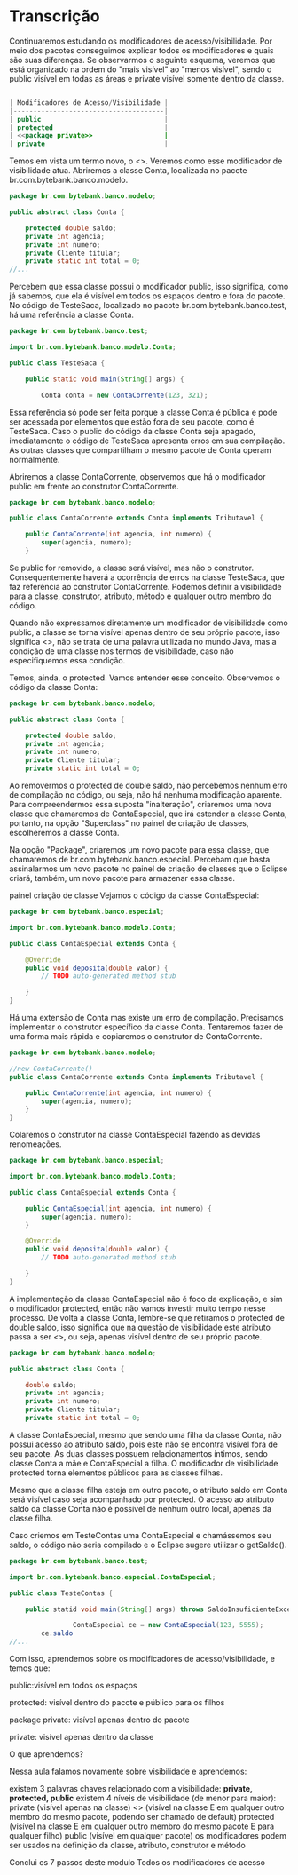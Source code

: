 # Transcrição

Continuaremos estudando os modificadores de acesso/visibilidade. Por meio 
dos pacotes conseguimos explicar todos os modificadores e quais são suas 
diferenças. Se observarmos o seguinte esquema, veremos que está organizado 
na ordem do "mais visível" ao "menos visível", sendo o public visível em 
todas as áreas e private visível somente dentro da classe.

```java

| Modificadores de Acesso/Visibilidade |
|--------------------------------------|
| public                               |
| protected                            |
| <<package private>>                  |
| private                              |

```

Temos em vista um termo novo, o <<package private>>. Veremos como esse 
modificador de visibilidade atua. Abriremos a classe Conta, localizada 
no pacote br.com.bytebank.banco.modelo.

```java
package br.com.bytebank.banco.modelo; 

public abstract class Conta { 

    protected double saldo;
    private int agencia;
    private int numero;
    private Cliente titular;
    private static int total = 0;
//...

```
Percebem que essa classe possui o modificador public, isso significa, como 
já sabemos, que ela é visível em todos os espaços dentro e fora do pacote.
No código de TesteSaca, localizado no pacote br.com.bytebank.banco.test, 
há uma referência a classe Conta.

```java
package br.com.bytebank.banco.test;

import br.com.bytebank.banco.modelo.Conta;

public class TesteSaca {

    public static void main(String[] args) { 

        Conta conta = new ContaCorrente(123, 321);

```

Essa referência só pode ser feita porque a classe Conta é pública e pode ser 
acessada por elementos que estão fora de seu pacote, como é TesteSaca. Caso o 
public do código da classe Conta seja apagado, imediatamente o código de 
TesteSaca apresenta erros em sua compilação. As outras classes que compartilham 
o mesmo pacote de Conta operam normalmente.

Abriremos a classe ContaCorrente, observemos que há o modificador public em frente 
ao construtor ContaCorrente.

```java
package br.com.bytebank.banco.modelo;

public class ContaCorrente extends Conta implements Tributavel { 

    public ContaCorrente(int agencia, int numero) {
        super(agencia, numero);
    }

```

Se public for removido, a classe será visível, mas não o construtor. Consequentemente 
haverá a ocorrência de erros na classe TesteSaca, que faz referência ao construtor 
ContaCorrente. Podemos definir a visibilidade para a classe, construtor, atributo, 
método e qualquer outro membro do código.

Quando não expressamos diretamente um modificador de visibilidade como public, a 
classe se torna visível apenas dentro de seu próprio pacote, isso significa <<package private>>, 
não se trata de uma palavra utilizada no mundo Java, mas a condição de uma classe nos termos de 
visibilidade, caso não especifiquemos essa condição.

Temos, ainda, o protected. Vamos entender esse conceito. Observemos o código da classe Conta:

```java
package br.com.bytebank.banco.modelo;

public abstract class Conta { 

    protected double saldo;
    private int agencia;
    private int numero;
    private Cliente titular; 
    private static int total = 0;

```
Ao removermos o protected de double saldo, não percebemos nenhum erro de compilação no código, 
ou seja, não há nenhuma modificação aparente. Para compreendermos essa suposta "inalteração", 
criaremos uma nova classe que chamaremos de ContaEspecial, que irá estender a classe Conta, 
portanto, na opção "Superclass" no painel de criação de classes, escolheremos a classe Conta.

Na opção "Package", criaremos um novo pacote para essa classe, que chamaremos de br.com.bytebank.banco.especial. 
Percebam que basta assinalarmos um novo pacote no painel de criação de classes que o Eclipse 
criará, também, um novo pacote para armazenar essa classe.

painel criação de classe
Vejamos o código da classe ContaEspecial:

```java
package br.com.bytebank.banco.especial;

import br.com.bytebank.banco.modelo.Conta;

public class ContaEspecial extends Conta { 

    @Override
    public void deposita(double valor) {
        // TODO auto-generated method stub 

    }
}

```

Há uma extensão de Conta mas existe um erro de compilação. Precisamos implementar o 
construtor específico da classe Conta. Tentaremos fazer de uma forma mais rápida e 
copiaremos o construtor de ContaCorrente.

```java
package br.com.bytebank.banco.modelo;

//new ContaCorrente()
public class ContaCorrente extends Conta implements Tributavel { 

    public ContaCorrente(int agencia, int numero) {
        super(agencia, numero);
    }
}
```

Colaremos o construtor na classe ContaEspecial fazendo as devidas renomeações.

```java
package br.com.bytebank.banco.especial;

import br.com.bytebank.banco.modelo.Conta;

public class ContaEspecial extends Conta { 

    public ContaEspecial(int agencia, int numero) {
        super(agencia, numero);
    }

    @Override
    public void deposita(double valor) {
        // TODO auto-generated method stub 

    }
}
```

A implementação da classe ContaEspecial não é foco da explicação, e sim o 
modificador protected, então não vamos investir muito tempo nesse processo. 
De volta a classe Conta, lembre-se que retiramos o protected de double saldo, 
isso significa que na questão de visibilidade este atributo passa a ser <<package private>>, 
ou seja, apenas visível dentro de seu próprio pacote.

```java
package br.com.bytebank.banco.modelo;

public abstract class Conta { 

    double saldo;
    private int agencia;
    private int numero;
    private Cliente titular; 
    private static int total = 0;
```

A classe ContaEspecial, mesmo que sendo uma filha da classe Conta, não possui acesso ao 
atributo saldo, pois este não se encontra visível fora de seu pacote. As duas classes 
possuem relacionamentos íntimos, sendo classe Conta a mãe e ContaEspecial a filha. O 
modificador de visibilidade protected torna elementos públicos para as classes filhas.

Mesmo que a classe filha esteja em outro pacote, o atributo saldo em Conta será visível 
caso seja acompanhado por protected. O acesso ao atributo saldo da classe Conta não é 
possível de nenhum outro local, apenas da classe filha.

Caso criemos em TesteContas uma ContaEspecial e chamássemos seu saldo, o código não seria 
compilado e o Eclipse sugere utilizar o getSaldo().

```java
package br.com.bytebank.banco.test;

import br.com.bytebank.banco.especial.ContaEspecial;

public class TesteContas { 

    public statid void main(String[] args) throws SaldoInsuficienteException{

                ContaEspecial ce = new ContaEspecial(123, 5555);
        ce.saldo 
//...
```
Com isso, aprendemos sobre os modificadores de acesso/visibilidade, e temos que:

public:visível em todos os espaços

protected: visível dentro do pacote e público para os filhos

package private: visível apenas dentro do pacote

private: visível apenas dentro da classe

O que aprendemos?


Nessa aula falamos novamente sobre visibilidade e aprendemos:

existem 3 palavras chaves relacionado com a visibilidade: **private, protected, public**
existem 4 níveis de visibilidade (de menor para maior):
private (visível apenas na classe)
<<package private>> (visível na classe E em qualquer outro membro do mesmo pacote, podendo ser chamado de default)
protected (visível na classe E em qualquer outro membro do mesmo pacote E para qualquer filho)
public (visível em qualquer pacote)
os modificadores podem ser usados na definição da classe, atributo, construtor e método

Conclui os 7 passos deste modulo Todos os modificadores de acesso